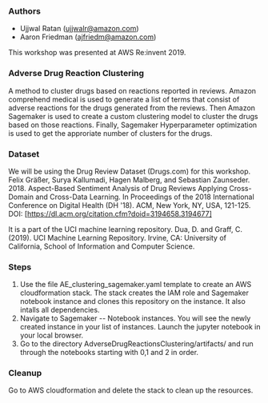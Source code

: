 ### Authors
* Ujjwal Ratan (ujjwalr@amazon.com)
* Aaron Friedman (ajfriedm@amazon.com)

This workshop was presented at AWS Re:invent 2019.

### Adverse Drug Reaction Clustering
A method to cluster drugs based on reactions reported in reviews. Amazon comprehend medical is used to generate a list of terms that consist of adverse reactions for the drugs generated from the reviews. Then Amazon Sagemaker is used to create a custom clustering model to cluster the drugs based on those reactions. Finally, Sagemaker Hyperparameter optimization is used to get the approriate number of clusters for the drugs.

### Dataset

We will be using the Drug Review Dataset (Drugs.com) for this workshop.
Felix Gräßer, Surya Kallumadi, Hagen Malberg, and Sebastian Zaunseder. 2018. Aspect-Based Sentiment Analysis of Drug Reviews Applying Cross-Domain and Cross-Data Learning. In Proceedings of the 2018 International Conference on Digital Health (DH '18). ACM, New York, NY, USA, 121-125. DOI: [https://dl.acm.org/citation.cfm?doid=3194658.3194677]

It is a part of the UCI machine learning repository.
Dua, D. and Graff, C. (2019). UCI Machine Learning Repository. Irvine, CA: University of California, School of Information and Computer Science.

### Steps
1. Use the file AE_clustering_sagemaker.yaml template to create an AWS cloudformation stack. The stack creates the IAM role and Sagemaker notebook instance and clones this repository on the instance. It also intalls all dependencies.
2. Navigate to Sagemaker -- Notebook instances. You will see the newly created instance in your list of instances. Launch the jupyter notebook in your local browser.
3. Go to the directory AdverseDrugReactionsClustering/artifacts/ and run through the notebooks starting with 0,1 and 2 in order.

### Cleanup
Go to AWS cloudformation and delete the stack to clean up the resources.
